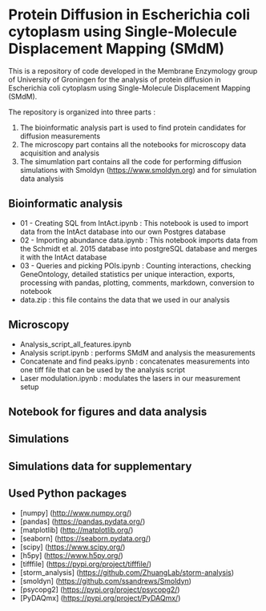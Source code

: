 # Protein Diffusion in Escherichia coli cytoplasm using Single-Molecule Displacement Mapping (SMdM) #

This is a repository of code developed in the Membrane Enzymology group of University of Groningen for the analysis of protein diffusion in Escherichia coli cytoplasm using Single-Molecule Displacement Mapping (SMdM).

The repository is organized into three parts :
1. The bioinformatic analysis part is used to find protein candidates for diffusion measurements
2. The microscopy part contains all the notebooks for microscopy data acquisition and analysis
3. The simumlation part contains all the code for performing diffusion simulations with Smoldyn (https://www.smoldyn.org) and for simulation data analysis

## Bioinformatic analysis ##
* 01 - Creating SQL from IntAct.ipynb : This notebook is used to import data from the IntAct database into our own Postgres database
* 02 - Importing abundance data.ipynb : This notebook imports data from the Schmidt et al. 2015 database into postgreSQL database and merges it with the IntAct database
* 03 - Queries and picking POIs.ipynb : Counting interactions, checking GeneOntology, detailed statistics per unique interaction, exports, processing with pandas, plotting, comments, markdown, conversion to notebook
* data.zip : this file contains the data that we used in our analysis

## Microscopy ##
* Analysis_script_all_features.ipynb
* Analysis script.ipynb : performs SMdM and analysis the measurements
* Concatenate and find peaks.ipynb : concatenates measurements into one tiff file that can be used by the analysis script
* Laser modulation.ipynb : modulates the lasers in our measurement setup

## Notebook for figures and data analysis ##

## Simulations ##

## Simulations data for supplementary ##

## Used Python packages ##
* [numpy] (http://www.numpy.org/)
* [pandas] (https://pandas.pydata.org/)
* [matplotlib] (http://matplotlib.org/)
* [seaborn] (https://seaborn.pydata.org/)
* [scipy] (https://www.scipy.org/)
* [h5py] (https://www.h5py.org/)
* [tifffile] (https://pypi.org/project/tifffile/)
* [storm_analysis] (https://github.com/ZhuangLab/storm-analysis)
* [smoldyn] (https://github.com/ssandrews/Smoldyn)
* [psycopg2] (https://pypi.org/project/psycopg2/)
* [PyDAQmx] (https://pypi.org/project/PyDAQmx/)
